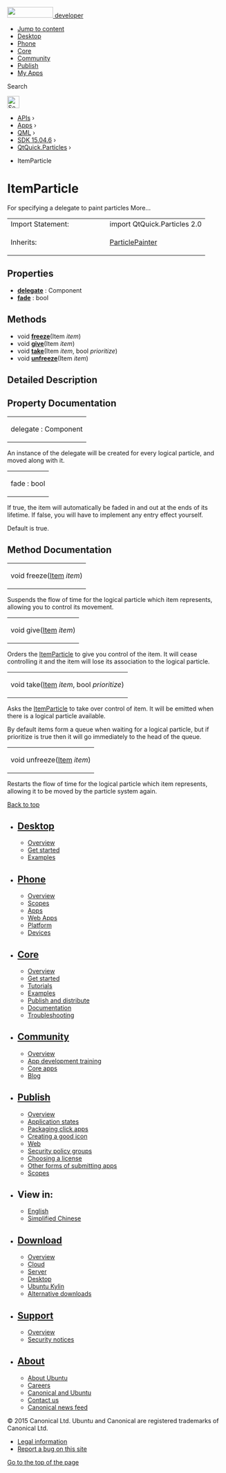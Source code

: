 <a href="https://developer.ubuntu.com/" class="logo-ubuntu"><img src="https://developer.ubuntu.com/assets/sites/ubuntu/latest/u/img/logos/logo-ubuntu-orange.svg" width="106" height="25" /> <span>developer</span></a>

-   [Jump to content](index.html#main-content)
-   [Desktop](https://developer.ubuntu.com/en/desktop/)
-   [Phone](https://developer.ubuntu.com/en/phone/)
-   [Core](https://developer.ubuntu.com/core)
-   [Community](https://developer.ubuntu.com/en/community/)
-   [Publish](https://developer.ubuntu.com/en/publish/)
-   [My Apps](https://myapps.developer.ubuntu.com/)

Search

<img src="https://developer.ubuntu.com/assets/sites/ubuntu/latest/u/img/search-white.svg" alt="Search" height="28" />

-   [APIs](../../../../index.html) ›
-   [Apps](../../../index.html) ›
-   [QML](../../index.html) ›
-   [SDK 15.04.6](../index.html) ›
-   [QtQuick.Particles](../QtQuick.Particles/index.html) ›

<!-- -->

-   ItemParticle

ItemParticle
============

<span class="subtitle"></span>
For specifying a delegate to paint particles More...

<table>
<colgroup>
<col width="50%" />
<col width="50%" />
</colgroup>
<tbody>
<tr class="odd">
<td>Import Statement:</td>
<td>import QtQuick.Particles 2.0</td>
</tr>
<tr class="even">
<td>Inherits:</td>
<td><p><a href="../QtQuick.Particles.ParticlePainter/index.html">ParticlePainter</a></p></td>
</tr>
</tbody>
</table>

<span id="properties"></span>
Properties
----------

-   ****[delegate](index.html#delegate-prop)**** : Component
-   ****[fade](index.html#fade-prop)**** : bool

<span id="methods"></span>
Methods
-------

-   void ****[freeze](index.html#freeze-method)****(Item *item*)
-   void ****[give](index.html#give-method)****(Item *item*)
-   void ****[take](index.html#take-method)****(Item *item*, bool *prioritize*)
-   void ****[unfreeze](index.html#unfreeze-method)****(Item *item*)

<span id="details"></span>
Detailed Description
--------------------

Property Documentation
----------------------

<table>
<colgroup>
<col width="100%" />
</colgroup>
<tbody>
<tr class="odd">
<td><p><span id="delegate-prop"></span><span class="name">delegate</span> : <span class="type">Component</span></p></td>
</tr>
</tbody>
</table>

An instance of the delegate will be created for every logical particle, and moved along with it.

<table>
<colgroup>
<col width="100%" />
</colgroup>
<tbody>
<tr class="odd">
<td><p><span id="fade-prop"></span><span class="name">fade</span> : <span class="type">bool</span></p></td>
</tr>
</tbody>
</table>

If true, the item will automatically be faded in and out at the ends of its lifetime. If false, you will have to implement any entry effect yourself.

Default is true.

Method Documentation
--------------------

<table>
<colgroup>
<col width="100%" />
</colgroup>
<tbody>
<tr class="odd">
<td><p><span id="freeze-method"></span><span class="type">void</span> <span class="name">freeze</span>(<span class="type"><a href="../QtQuick.Item/index.html">Item</a></span> <em>item</em>)</p></td>
</tr>
</tbody>
</table>

Suspends the flow of time for the logical particle which item represents, allowing you to control its movement.

<table>
<colgroup>
<col width="100%" />
</colgroup>
<tbody>
<tr class="odd">
<td><p><span id="give-method"></span><span class="type">void</span> <span class="name">give</span>(<span class="type"><a href="../QtQuick.Item/index.html">Item</a></span> <em>item</em>)</p></td>
</tr>
</tbody>
</table>

Orders the [ItemParticle](index.html) to give you control of the item. It will cease controlling it and the item will lose its association to the logical particle.

<table>
<colgroup>
<col width="100%" />
</colgroup>
<tbody>
<tr class="odd">
<td><p><span id="take-method"></span><span class="type">void</span> <span class="name">take</span>(<span class="type"><a href="../QtQuick.Item/index.html">Item</a></span> <em>item</em>, <span class="type">bool</span> <em>prioritize</em>)</p></td>
</tr>
</tbody>
</table>

Asks the [ItemParticle](index.html) to take over control of item. It will be emitted when there is a logical particle available.

By default items form a queue when waiting for a logical particle, but if prioritize is true then it will go immediately to the head of the queue.

<table>
<colgroup>
<col width="100%" />
</colgroup>
<tbody>
<tr class="odd">
<td><p><span id="unfreeze-method"></span><span class="type">void</span> <span class="name">unfreeze</span>(<span class="type"><a href="../QtQuick.Item/index.html">Item</a></span> <em>item</em>)</p></td>
</tr>
</tbody>
</table>

Restarts the flow of time for the logical particle which item represents, allowing it to be moved by the particle system again.

[Back to top](index.html#)

-   [Desktop](https://developer.ubuntu.com/en/desktop/)
    ---------------------------------------------------

    -   [Overview](https://developer.ubuntu.com/en/desktop/)
    -   [Get started](http://snapcraft.io/?utm_source=developer.ubuntu.com&utm_medium=devportal&utm_term=snaps%20snapcraft%20desktop&utm_content=menu&utm_campaign=duc_snappers)
    -   [Examples](https://github.com/ubuntu/snappy-playpen)

-   [Phone](https://developer.ubuntu.com/en/phone/)
    -----------------------------------------------

    -   [Overview](https://developer.ubuntu.com/en/phone/)
    -   [Scopes](https://developer.ubuntu.com/en/phone/scopes/)
    -   [Apps](https://developer.ubuntu.com/en/phone/apps/)
    -   [Web Apps](https://developer.ubuntu.com/en/phone/web/)
    -   [Platform](https://developer.ubuntu.com/en/phone/platform/)
    -   [Devices](https://developer.ubuntu.com/en/phone/devices/)

-   [Core](https://developer.ubuntu.com/core)
    -----------------------------------------

    -   [Overview](https://developer.ubuntu.com/core)
    -   [Get started](https://developer.ubuntu.com/core/get-started)
    -   [Tutorials](https://developer.ubuntu.com/core/tutorials)
    -   [Examples](https://developer.ubuntu.com/core/examples)
    -   [Publish and distribute](https://developer.ubuntu.com/core/publish-and-distribute)
    -   [Documentation](https://developer.ubuntu.com/core/documentation)
    -   [Troubleshooting](https://developer.ubuntu.com/core/troubleshooting)

-   [Community](https://developer.ubuntu.com/en/community/)
    -------------------------------------------------------

    -   [Overview](https://developer.ubuntu.com/en/community/)
    -   [App development training](https://developer.ubuntu.com/en/community/training/)
    -   [Core apps](https://developer.ubuntu.com/en/community/core-apps/)
    -   [Blog](https://developer.ubuntu.com/en/community/blog/)

-   [Publish](https://developer.ubuntu.com/en/publish/)
    ---------------------------------------------------

    -   [Overview](https://developer.ubuntu.com/en/publish/)
    -   [Application states](https://developer.ubuntu.com/en/publish/application-states/)
    -   [Packaging click apps](https://developer.ubuntu.com/en/publish/packaging-click-apps/)
    -   [Creating a good icon](https://developer.ubuntu.com/en/publish/creating-a-good-icon/)
    -   [Web](https://developer.ubuntu.com/en/publish/web/)
    -   [Security policy groups](https://developer.ubuntu.com/en/publish/security-policy-groups/)
    -   [Choosing a license](https://developer.ubuntu.com/en/publish/choosing-a-license/)
    -   [Other forms of submitting apps](https://developer.ubuntu.com/en/publish/other-forms-of-submitting-apps/)
    -   [Scopes](https://developer.ubuntu.com/en/publish/scopes/)

-   View in:
    --------

    -   [English](index.html "Change to language: English")
    -   [Simplified Chinese](index.html "Change to language: Simplified Chinese")

-   [Download](http://ubuntu.com/download/)
    ---------------------------------------

    -   [Overview](http://ubuntu.com/download)
    -   [Cloud](http://ubuntu.com/download/cloud)
    -   [Server](http://ubuntu.com/download/server)
    -   [Desktop](http://ubuntu.com/download/desktop)
    -   [Ubuntu Kylin](http://ubuntu.com/download/ubuntu-kylin)
    -   [Alternative downloads](http://ubuntu.com/download/alternative-downloads)

-   [Support](http://ubuntu.com/support/)
    -------------------------------------

    -   [Overview](http://ubuntu.com/support)
    -   [Security notices](http://www.ubuntu.com/usn/)

-   [About](http://ubuntu.com/about/)
    ---------------------------------

    -   [About Ubuntu](http://ubuntu.com/about/about-ubuntu)
    -   [Careers](http://www.canonical.com/careers)
    -   [Canonical and Ubuntu](http://ubuntu.com/about/canonical-and-ubuntu)
    -   [Contact us](http://ubuntu.com/about/contact-us)
    -   [Canonical news feed](http://insights.ubuntu.com/feed/)

© 2015 Canonical Ltd. Ubuntu and Canonical are registered trademarks of Canonical Ltd.

-   [Legal information](http://www.ubuntu.com/legal)
-   [Report a bug on this site](https://bugs.launchpad.net/developer-ubuntu-com/)

<span class="accessibility-aid">[Go to the top of the page](index.html#)</span>

